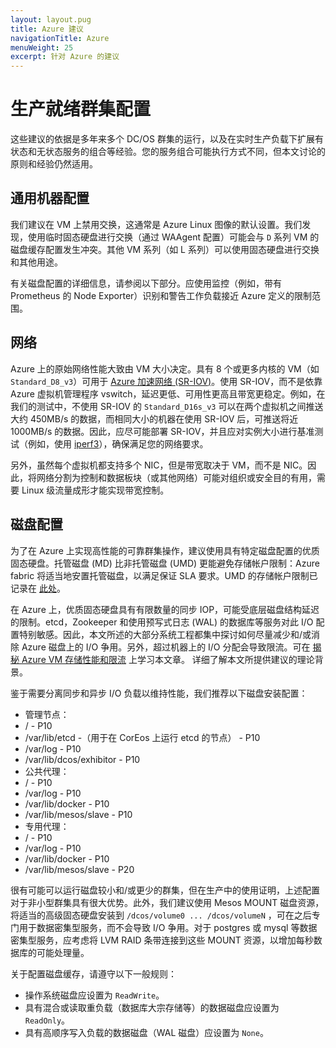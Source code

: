 ```yaml
---
layout: layout.pug
title: Azure 建议
navigationTitle: Azure 
menuWeight: 25
excerpt: 针对 Azure 的建议
---
```


# 生产就绪群集配置

这些建议的依据是多年来多个 DC/OS 群集的运行，以及在实时生产负载下扩展有状态和无状态服务的组合等经验。您的服务组合可能执行方式不同，但本文讨论的原则和经验仍然适用。

## 通用机器配置 
我们建议在 VM 上禁用交换，这通常是 Azure Linux 图像的默认设置。我们发现，使用临时固态硬盘进行交换（通过 WAAgent 配置）可能会与 `D` 系列 VM 的磁盘缓存配置发生冲突。其他 VM 系列（如 L 系列）可以使用固态硬盘进行交换和其他用途。

有关磁盘配置的详细信息，请参阅以下部分。应使用监控（例如，带有 Prometheus 的 Node Exporter）识别和警告工作负载接近 Azure 定义的限制范围。

## 网络 
Azure 上的原始网络性能大致由 VM 大小决定。具有 8 个或更多内核的 VM（如 `Standard_D8_v3`）可用于 [Azure 加速网络 (SR-IOV)](https://docs.microsoft.com/en-us/azure/virtual-network/create-vm-accelerated-networking-cli)。使用 SR-IOV，而不是依靠 Azure 虚拟机管理程序 vswitch，延迟更低、可用性更高且带宽更稳定。例如，在我们的测试中，不使用 SR-IOV 的 `Standard_D16s_v3` 可以在两个虚拟机之间推送大约 450MB/s 的数据，而相同大小的机器在使用 SR-IOV 后，可推送将近 1000MB/s 的数据。因此，应尽可能部署 SR-IOV，并且应对实例大小进行基准测试（例如，使用 [iperf3](https://github.com/esnet/iperf)），确保满足您的网络要求。

另外，虽然每个虚拟机都支持多个 NIC，但是带宽取决于 VM，而不是 NIC。因此，将网络分割为控制和数据板块（或其他网络）可能对组织或安全目的有用，需要 Linux 级流量成形才能实现带宽控制。

## 磁盘配置 
为了在 Azure 上实现高性能的可靠群集操作，建议使用具有特定磁盘配置的优质固态硬盘。托管磁盘 (MD) 比非托管磁盘 (UMD) 更能避免存储帐户限制：Azure fabric 将适当地安置托管磁盘，以满足保证 SLA 要求。UMD 的存储帐户限制已记录在 [此处](https://docs.microsoft.com/en-us/azure/storage/common/storage-performance-checklist)。

在 Azure 上，优质固态硬盘具有有限数量的同步 IOP，可能受底层磁盘结构延迟的限制。etcd，Zookeeper 和使用预写式日志 (WAL) 的数据库等服务对此 I/O 配置特别敏感。因此，本文所述的大部分系统工程都集中探讨如何尽量减少和/或消除 Azure 磁盘上的 I/O 争用。另外，超过机器上的 I/O 分配会导致限流。可在 [揭秘 Azure VM 存储性能和限流](https://blogs.technet.microsoft.com/xiangwu/2017/05/14/azure-vm-storage-performance-and-throttling-demystify/) 上学习本文章。
详细了解本文所提供建议的理论背景。

鉴于需要分离同步和异步 I/O 负载以维持性能，我们推荐以下磁盘安装配置：
- 管理节点：
 - / - P10
 - /var/lib/etcd -（用于在 CorEos 上运行 etcd 的节点） - P10
 - /var/log - P10
 - /var/lib/dcos/exhibitor - P10
- 公共代理：
 - / - P10
 - /var/log - P10
 - /var/lib/docker - P10
 - /var/lib/mesos/slave - P10
- 专用代理：
 - / - P10
 - /var/log - P10
 - /var/lib/docker - P10
 - /var/lib/mesos/slave - P20

很有可能可以运行磁盘较小和/或更少的群集，但在生产中的使用证明，上述配置对于非小型群集具有很大优势。此外，我们建议使用 Mesos MOUNT 磁盘资源，将适当的高级固态硬盘安装到 `/dcos/volume0 ... /dcos/volumeN` ，可在之后专门用于数据密集型服务，而不会导致 I/O 争用。对于 postgres 或 mysql 等数据密集型服务，应考虑将 LVM RAID 条带连接到这些 MOUNT 资源，以增加每秒数据库的可能处理量。

关于配置磁盘缓存，请遵守以下一般规则：
- 操作系统磁盘应设置为 `ReadWrite`。
- 具有混合或读取重负载（数据库大宗存储等）的数据磁盘应设置为 `ReadOnly`。
- 具有高顺序写入负载的数据磁盘（WAL 磁盘）应设置为 `None`。